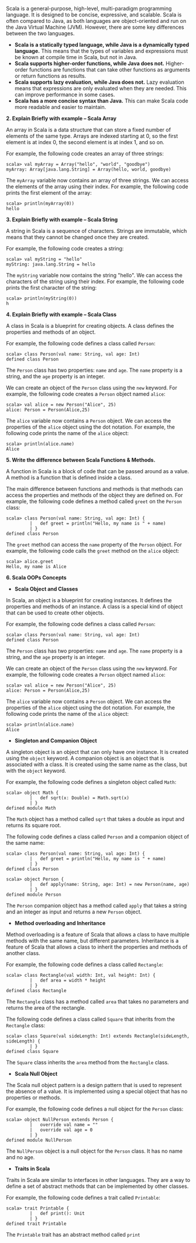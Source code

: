 Scala is a general-purpose, high-level, multi-paradigm programming language. It is designed to be concise, expressive, and scalable. Scala is often compared to Java, as both languages are object-oriented and run on the Java Virtual Machine (JVM). However, there are some key differences between the two languages.

* **Scala is a statically typed language, while Java is a dynamically typed language.** This means that the types of variables and expressions must be known at compile time in Scala, but not in Java.
* **Scala supports higher-order functions, while Java does not.** Higher-order functions are functions that can take other functions as arguments or return functions as results.
* **Scala supports lazy evaluation, while Java does not.** Lazy evaluation means that expressions are only evaluated when they are needed. This can improve performance in some cases.
* **Scala has a more concise syntax than Java.** This can make Scala code more readable and easier to maintain.

**2. Explain Briefly with example – Scala Array**

An array in Scala is a data structure that can store a fixed number of elements of the same type. Arrays are indexed starting at 0, so the first element is at index 0, the second element is at index 1, and so on.

For example, the following code creates an array of three strings:

```
scala> val myArray = Array("hello", "world", "goodbye")
myArray: Array[java.lang.String] = Array(hello, world, goodbye)
```

The `myArray` variable now contains an array of three strings. We can access the elements of the array using their index. For example, the following code prints the first element of the array:

```
scala> println(myArray(0))
hello
```

**3. Explain Briefly with example – Scala String**

A string in Scala is a sequence of characters. Strings are immutable, which means that they cannot be changed once they are created.

For example, the following code creates a string:

```
scala> val myString = "hello"
myString: java.lang.String = hello
```

The `myString` variable now contains the string "hello". We can access the characters of the string using their index. For example, the following code prints the first character of the string:

```
scala> println(myString(0))
h
```

**4. Explain Briefly with example – Scala Class**

A class in Scala is a blueprint for creating objects. A class defines the properties and methods of an object.

For example, the following code defines a class called `Person`:

```
scala> class Person(val name: String, val age: Int)
defined class Person
```

The `Person` class has two properties: `name` and `age`. The `name` property is a string, and the `age` property is an integer.

We can create an object of the `Person` class using the `new` keyword. For example, the following code creates a `Person` object named `alice`:

```
scala> val alice = new Person("Alice", 25)
alice: Person = Person(Alice,25)
```

The `alice` variable now contains a `Person` object. We can access the properties of the `alice` object using the dot notation. For example, the following code prints the name of the `alice` object:

```
scala> println(alice.name)
Alice
```

**5. Write the difference between Scala Functions & Methods.**

A function in Scala is a block of code that can be passed around as a value. A method is a function that is defined inside a class.

The main difference between functions and methods is that methods can access the properties and methods of the object they are defined on. For example, the following code defines a method called `greet` on the `Person` class:

```
scala> class Person(val name: String, val age: Int) {
         |   def greet = println("Hello, my name is " + name)
         | }
defined class Person
```

The `greet` method can access the `name` property of the `Person` object. For example, the following code calls the `greet` method on the `alice` object:

```
scala> alice.greet
Hello, my name is Alice
```

**6. Scala OOPs Concepts**

* **Scala Object and Classes**

In Scala, an object is a blueprint for creating instances. It defines the properties and methods of an instance. A class is a special kind of object that can be used to create other objects.

For example, the following code defines a class called `Person`:

```
scala> class Person(val name: String, val age: Int)
defined class Person
```

The `Person` class has two properties: `name` and `age`. The `name` property is a string, and the `age` property is an integer.

We can create an object of the `Person` class using the `new` keyword. For example, the following code creates a `Person` object named `alice`:

```
scala> val alice = new Person("Alice", 25)
alice: Person = Person(Alice,25)
```

The `alice` variable now contains a `Person` object. We can access the properties of the `alice` object using the dot notation. For example, the following code prints the name of the `alice` object:

```
scala> println(alice.name)
Alice
```

* **Singleton and Companion Object**

A singleton object is an object that can only have one instance. It is created using the `object` keyword. A companion object is an object that is associated with a class. It is created using the same name as the class, but with the `object` keyword.

For example, the following code defines a singleton object called `Math`:

```
scala> object Math {
         |   def sqrt(x: Double) = Math.sqrt(x)
         | }
defined module Math
```

The `Math` object has a method called `sqrt` that takes a double as input and returns its square root.

The following code defines a class called `Person` and a companion object of the same name:

```
scala> class Person(val name: String, val age: Int) {
         |   def greet = println("Hello, my name is " + name)
         | }
defined class Person

scala> object Person {
         |   def apply(name: String, age: Int) = new Person(name, age)
         | }
defined module Person
```

The `Person` companion object has a method called `apply` that takes a string and an integer as input and returns a new `Person` object.

* **Method overloading and Inheritance**

Method overloading is a feature of Scala that allows a class to have multiple methods with the same name, but different parameters. Inheritance is a feature of Scala that allows a class to inherit the properties and methods of another class.

For example, the following code defines a class called `Rectangle`:

```
scala> class Rectangle(val width: Int, val height: Int) {
         |   def area = width * height
         | }
defined class Rectangle
```

The `Rectangle` class has a method called `area` that takes no parameters and returns the area of the rectangle.

The following code defines a class called `Square` that inherits from the `Rectangle` class:

```
scala> class Square(val sideLength: Int) extends Rectangle(sideLength, sideLength) {
         | }
defined class Square
```

The `Square` class inherits the `area` method from the `Rectangle` class.

* **Scala Null Object**

The Scala null object pattern is a design pattern that is used to represent the absence of a value. It is implemented using a special object that has no properties or methods.

For example, the following code defines a null object for the `Person` class:

```
scala> object NullPerson extends Person {
         |   override val name = ""
         |   override val age = 0
         | }
defined module NullPerson
```

The `NullPerson` object is a null object for the `Person` class. It has no name and no age.

* **Traits in Scala**

Traits in Scala are similar to interfaces in other languages. They are a way to define a set of abstract methods that can be implemented by other classes.

For example, the following code defines a trait called `Printable`:

```
scala> trait Printable {
         |   def print(): Unit
         | }
defined trait Printable
```

The `Printable` trait has an abstract method called `print`